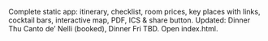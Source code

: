 Complete static app: itinerary, checklist, room prices, key places with links, cocktail bars, interactive map, PDF, ICS & share button. Updated: Dinner Thu Canto de’ Nelli (booked), Dinner Fri TBD.
Open index.html.